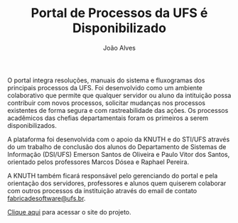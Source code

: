 ﻿---
title-projeto: 'Portal de Processos da UFS é Disponibilizado'
title-page: 'Portal de Processos da UFS é Disponibilizado'
title: 'Portal de Processos da UFS é Disponibilizado'
author: João Alves
number: 9
categories: projetos institucional
layout: post
description: ' O portal integra resoluções, manuais do sistema e fluxogramas dos principais processos da UFS'
permalink: /:categories/:title.html
---

O portal integra resoluções, manuais do sistema e fluxogramas dos principais processos da UFS. Foi desenvolvido como um ambiente colaborativo que permite que qualquer servidor ou aluno da intituição possa contribuir com novos processos, solicitar mudanças nos processos existentes de forma segura e com rastreabilidade das ações. Os processos acadêmicos das chefias departamentais foram os primeiros a serem disponibilizados.

A plataforma foi desenvolvida com o apoio da KNUTH e do STI/UFS através do um trabalho de conclusão dos alunos do Departamento de Sistemas de Informação (DSI/UFS) Emerson Santos de Oliveira e Paulo Vitor dos Santos, orientado pelos professores Marcos Dósea e Raphael Pereira.

A KNUTH também ficará responsável pelo gerenciando do portal e pela orientação dos servidores, professores e alunos quem quiserem colaborar com outros processos da instituição através do email de contato fabricadesoftware@ufs.br.

[Clique aqui](https://fabricadesoftware.github.io/ProcessosUFS) para acessar o site do projeto.
